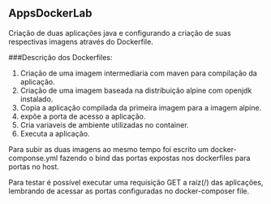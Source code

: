 ## AppsDockerLab

Criação de duas aplicações java e configurando a criação de suas respectivas imagens através do Dockerfile.

###Descrição dos Dockerfiles:

1. Criação de uma imagem intermediaria com maven para compilação da aplicação.
2. Criação de uma imagem baseada na distribuição alpine com openjdk instalado.
3. Copia a aplicação compilada da primeira imagem para a imagem alpine.
4. expõe a porta de acesso a aplicação.
5. Cria variaveis de ambiente utilizadas no container.
6. Executa a aplicação.

Para subir as duas imagens ao mesmo tempo foi escrito um docker-componse.yml fazendo o bind das portas expostas nos dockerfiles para portas no host.

Para testar é possível executar uma requisição GET a raiz(/) das aplicações, lembrando de acessar as portas configuradas no docker-composer file.
